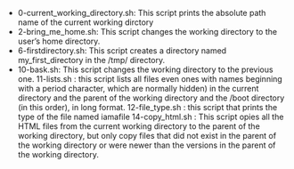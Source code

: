 
- 0-current_working_directory.sh: This script prints the absolute path name of the current working dirctory
- 2-bring_me_home.sh: This script changes the working directory to the user’s home directory.
- 6-firstdirectory.sh: This script creates a directory named my_first_directory in the /tmp/ directory.
 - 10-bask.sh: This script changes the working directory to the previous one.
 11-lists.sh : this script lists all files even ones with names beginning with a period character, which are normally hidden) in the current directory and the parent of the working directory and the /boot directory (in this order), in long format.
 12-file_type.sh : this script that prints the type of the file named iamafile
 14-copy_html.sh : This script opies all the HTML files from the current working directory to the parent of the working directory, but only copy files that did not exist in the parent of the working directory or were newer than the versions in the parent of the working directory.